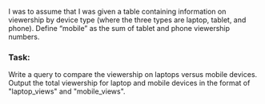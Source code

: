 I was to assume that I was given a table containing information on viewership by device type (where the three types are laptop, tablet, and phone). Define “mobile” as the sum of tablet and phone viewership numbers. 
### Task: 
Write a query to compare the viewership on laptops versus mobile devices. Output the total viewership for laptop and mobile devices in the format of "laptop_views" and "mobile_views".
